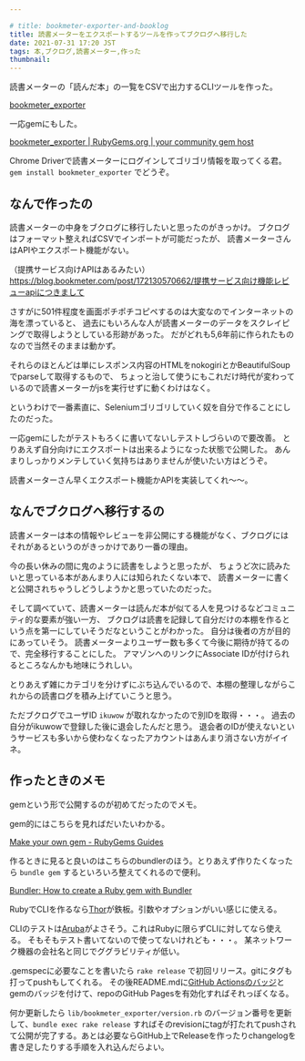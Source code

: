 ```yaml
---

# title: bookmeter-exporter-and-booklog
title: 読書メーターをエクスポートするツールを作ってブクログへ移行した
date: 2021-07-31 17:20 JST
tags: 本,ブクログ,読書メーター,作った
thumbnail:
---
```


読書メーターの「読んだ本」の一覧をCSVで出力するCLIツールを作った。

[bookmeter\_exporter](https://ikuwow.github.io/bookmeter_exporter/)

一応gemにもした。

[bookmeter\_exporter | RubyGems.org | your community gem host](https://rubygems.org/gems/bookmeter_exporter)

Chrome Driverで読書メーターにログインしてゴリゴリ情報を取ってくる君。
`gem install bookmeter_exporter` でどうぞ。

## なんで作ったの

読書メーターの中身をブクログに移行したいと思ったのがきっかけ。
ブクログはフォーマット整えればCSVでインポートが可能だったが、
読書メーターさんはAPIやエクスポート機能がない。

（提携サービス向けAPIはあるみたい）  
https://blog.bookmeter.com/post/172130570662/提携サービス向け機能レビューapiにつきまして

さすがに501件程度を画面ポチポチコピペするのは大変なのでインターネットの海を漂っていると、
過去にもいろんな人が読書メーターのデータをスクレイピングで取得しようとしている形跡があった。
だがどれも5,6年前に作られたものなので当然そのままは動かず。

それらのほとんどは単にレスポンス内容のHTMLをnokogiriとかBeautifulSoupでparseして取得するもので、
ちょっと治して使うにもこれだけ時代が変わっているので読書メーターがjsを実行せずに動くわけはなく。

というわけで一番素直に、Seleniumゴリゴリしていく奴を自分で作ることにしたのだった。

一応gemにしたがテストもろくに書いてないしテストしづらいので要改善。
とりあえず自分向けにエクスポートは出来るようになった状態で公開した。
あんまりしっかりメンテしていく気持ちはありませんが使いたい方はどうぞ。

読書メーターさん早くエクスポート機能かAPIを実装してくれ〜〜。

## なんでブクログへ移行するの

読書メーターは本の情報やレビューを非公開にする機能がなく、ブクログにはそれがあるというのがきっかけであり一番の理由。

今の長い休みの間に鬼のように読書をしようと思ったが、
ちょうど次に読みたいと思っている本があんまり人には知られたくない本で、
読書メーターに書くと公開されちゃうしどうしようかと思っていたのだった。

そして調べていて、読書メーターは読んだ本が似てる人を見つけるなどコミュニティ的な要素が強い一方、
ブクログは読書を記録して自分だけの本棚を作るという点を第一にしていそうだなということがわかった。
自分は後者の方が目的にあっていそう。
読書メーターよりユーザー数も多くて今後に期待が持てるので、完全移行することにした。
アマゾンへのリンクにAssociate IDが付けられるところなんかも地味にうれしい。

とりあえず雑にカテゴリを分けずにぶち込んでいるので、本棚の整理しながらこれからの読書ログを積み上げていこうと思う。

ただブクログでユーザID `ikuwow` が取れなかったので別IDを取得・・・。
過去の自分がikuwowで登録した後に退会したんだと思う。
退会者のIDが使えないというサービスも多いから使わなくなったアカウントはあんまり消さない方がイイネ。

## 作ったときのメモ

gemという形で公開するのが初めてだったのでメモ。

gem的にはこちらを見ればだいたいわかる。

[Make your own gem - RubyGems Guides](https://guides.rubygems.org/make-your-own-gem/)

作るときに見ると良いのはこちらのbundlerのほう。とりあえず作りたくなったら `bundle gem` するといろいろ整えてくれるので便利。

[Bundler: How to create a Ruby gem with Bundler](https://bundler.io/guides/creating_gem.html)

RubyでCLIを作るなら[Thor](http://whatisthor.com)が鉄板。引数やオプションがいい感じに使える。

CLIのテストは[Aruba](https://github.com/cucumber/aruba)がよさそう。これはRubyに限らずCLIに対してなら使える。
そもそもテスト書いてないので使ってないけれども・・・。
某ネットワーク機器の会社名と同じでググラビリティが低い。

.gemspecに必要なことを書いたら `rake release` で初回リリース。gitにタグも打ってpushもしてくれる。
その後README.mdに[GitHub Actionsのバッジ](https://docs.github.com/ja/actions/managing-workflow-runs/adding-a-workflow-status-badge)とgemのバッジを付けて、repoのGitHub Pagesを有効化すればそれっぽくなる。

何か更新したら `lib/bookmeter_exporter/version.rb` のバージョン番号を更新して、`bundle exec rake release` すればそのrevisionにtagが打たれてpushされて公開が完了する。あとは必要ならGitHub上でReleaseを作ったりchangelogを書き足したりする手順を入れ込んだらよい。
